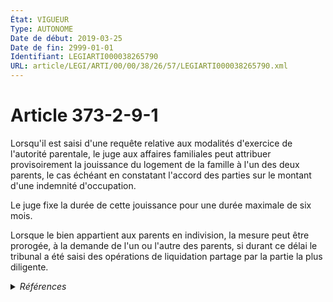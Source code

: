 ```yaml
---
État: VIGUEUR
Type: AUTONOME
Date de début: 2019-03-25
Date de fin: 2999-01-01
Identifiant: LEGIARTI000038265790
URL: article/LEGI/ARTI/00/00/38/26/57/LEGIARTI000038265790.xml
---
```


<h1>Article 373-2-9-1</h1>

Lorsqu'il est saisi d'une requête relative aux modalités d'exercice de
l'autorité parentale, le juge aux affaires familiales peut attribuer
provisoirement la jouissance du logement de la famille à l'un des deux parents,
le cas échéant en constatant l'accord des parties sur le montant d'une indemnité
d'occupation.<br />

Le juge fixe la durée de cette jouissance pour une durée maximale de six
mois.<br />

Lorsque le bien appartient aux parents en indivision, la mesure peut être
prorogée, à la demande de l'un ou l'autre des parents, si durant ce délai le
tribunal a été saisi des opérations de liquidation partage par la partie la plus
diligente.


<details>
  <summary><em>Références</em></summary>

  <h2>Articles faisant référence à l'article</h2>
  
  <ul>
    <li>
      <a href="https://legal.tricoteuses.fr//redirection/LEGIARTI000038262634?vers=git&vers=legifrance">LOI n° 2019-222 du 23 mars 2019 de programmation 2018-2022 et de réforme pour la justice - article 32 ENTIEREMENT_MODIF</a> CREE source
    </li>
  </ul>
  
  <h2>Références faites par l'article</h2>
  
  <ul>
    <li>
      2019-03-23 CREE cible <a href="https://legal.tricoteuses.fr//redirection/LEGIARTI000038262634?vers=git&vers=legifrance">LOI n° 2019-222 du 23 mars 2019 de programmation 2018-2022 et de réforme pour la justice - article 32 ENTIEREMENT_MODIF</a>
    </li>
    <li>
      2019-07-22 CITATION cible <a href="https://legal.tricoteuses.fr//redirection/LEGIARTI000038809347?vers=git&vers=legifrance">Décret n° 2019-756 du 22 juillet 2019 portant diverses dispositions de coordination de la loi n° 2019-222 du 23 mars 2019 de programmation 2018-2022 et de réforme pour la justice en matière de protection juridique des majeurs, de changement de régime matrimonial, d'actes non contentieux confiés aux notaires et de prorogation de l'attribution provisoire de la jouissance du logement de la famille et mesure relative à la reconnaissance transfrontalière des décisions de protection juridique des majeurs - article 10 ENTIEREMENT_MODIF</a>
    </li>
    <li>
      2999-01-01 CITATION cible <a href="https://legal.tricoteuses.fr//redirection/LEGIARTI000038388218?vers=git&vers=legifrance">Code de l'organisation judiciaire - article L213-3 AUTONOME VIGUEUR, en vigueur depuis le 2020-01-01</a>
    </li>
    <li>
      2999-01-01 CITATION cible <a href="https://legal.tricoteuses.fr//redirection/LEGIARTI000039624778?vers=git&vers=legifrance">Code de procédure civile - article 1136-1 AUTONOME VIGUEUR, en vigueur depuis le 2020-01-01</a>
    </li>
  </ul>
</details>

